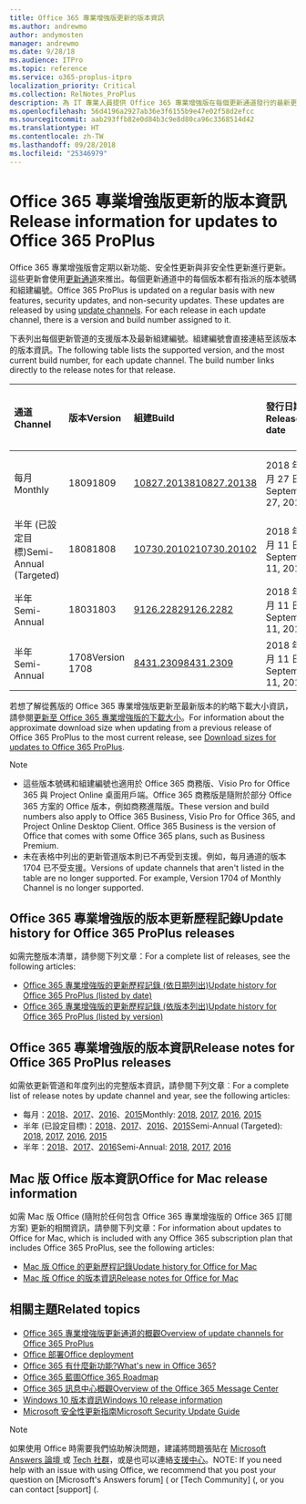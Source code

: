 ```yaml
---
title: Office 365 專業增強版更新的版本資訊
ms.author: andrewmo
author: andymosten
manager: andrewmo
ms.date: 9/28/18
ms.audience: ITPro
ms.topic: reference
ms.service: o365-proplus-itpro
localization_priority: Critical
ms.collection: RelNotes_ProPlus
description: 為 IT 專業人員提供 Office 365 專業增強版在每個更新通道發行的最新更新清單，以及版本資訊和更新歷程記錄的連結
ms.openlocfilehash: 56d4196a2927ab36e3f6155b9e47e02f58d2efcc
ms.sourcegitcommit: aab293ffb82e0d84b3c9e8d80ca96c3368514d42
ms.translationtype: HT
ms.contentlocale: zh-TW
ms.lasthandoff: 09/28/2018
ms.locfileid: "25346979"
---
```

# <a name="release-information-for-updates-to-office-365-proplus"></a><span data-ttu-id="3dd92-103">Office 365 專業增強版更新的版本資訊</span><span class="sxs-lookup"><span data-stu-id="3dd92-103">Release information for updates to Office 365 ProPlus</span></span>

<span data-ttu-id="3dd92-p101">Office 365 專業增強版會定期以新功能、安全性更新與非安全性更新進行更新。這些更新會使用[更新通道](https://docs.microsoft.com/DeployOffice/overview-of-update-channels-for-office-365-proplus)來推出。每個更新通道中的每個版本都有指派的版本號碼和組建編號。</span><span class="sxs-lookup"><span data-stu-id="3dd92-p101">Office 365 ProPlus is updated on a regular basis with new features, security updates, and non-security updates. These updates are released by using [update channels](https://docs.microsoft.com/DeployOffice/overview-of-update-channels-for-office-365-proplus). For each release in each update channel, there is a version and build number assigned to it.</span></span> 

<span data-ttu-id="3dd92-p102">下表列出每個更新管道的支援版本及最新組建編號。組建編號會直接連結至該版本的版本資訊。</span><span class="sxs-lookup"><span data-stu-id="3dd92-p102">The following table lists the supported version, and the most current build number, for each update channel. The build number links directly to the release notes for that release.</span></span> 

  
|<span data-ttu-id="3dd92-109">**通道**</span><span class="sxs-lookup"><span data-stu-id="3dd92-109">**Channel**</span></span>|<span data-ttu-id="3dd92-110">**版本**</span><span class="sxs-lookup"><span data-stu-id="3dd92-110">**Version**</span></span>|<span data-ttu-id="3dd92-111">**組建**</span><span class="sxs-lookup"><span data-stu-id="3dd92-111">**Build**</span></span>|<span data-ttu-id="3dd92-112">**發行日期**</span><span class="sxs-lookup"><span data-stu-id="3dd92-112">**Release date**</span></span>|<span data-ttu-id="3dd92-113">**支援之前的版本**</span><span class="sxs-lookup"><span data-stu-id="3dd92-113">**Version supported until**</span></span>|
|:-----|:-----|:-----|:-----|:-----|
|<span data-ttu-id="3dd92-114">每月</span><span class="sxs-lookup"><span data-stu-id="3dd92-114">Monthly</span></span>  <br/> |<span data-ttu-id="3dd92-115">1809</span><span class="sxs-lookup"><span data-stu-id="3dd92-115">1809</span></span>  <br/> |[<span data-ttu-id="3dd92-116">10827.20138</span><span class="sxs-lookup"><span data-stu-id="3dd92-116">10827.20138</span></span>](monthly-channel-2018.md#version-1809-september-27)  <br/> | <span data-ttu-id="3dd92-117">2018 年 9 月 27 日</span><span class="sxs-lookup"><span data-stu-id="3dd92-117">September 27, 2018</span></span>  <br/> |<span data-ttu-id="3dd92-118">版本 1810 發行日期</span><span class="sxs-lookup"><span data-stu-id="3dd92-118">Version 1808 is released</span></span> <br/>|
|<span data-ttu-id="3dd92-119">半年 (已設定目標)</span><span class="sxs-lookup"><span data-stu-id="3dd92-119">Semi-Annual (Targeted)</span></span>  <br/> |<span data-ttu-id="3dd92-120">1808</span><span class="sxs-lookup"><span data-stu-id="3dd92-120">1808</span></span>  <br/> |[<span data-ttu-id="3dd92-121">10730.20102</span><span class="sxs-lookup"><span data-stu-id="3dd92-121">10730.20102</span></span>](semi-annual-channel-targeted-2018.md#version-1808-September-11)  <br/> | <span data-ttu-id="3dd92-122">2018 年 9 月 11 日</span><span class="sxs-lookup"><span data-stu-id="3dd92-122">September 11, 2018</span></span>  <br/> | <span data-ttu-id="3dd92-123">2019 年 3 月 13 日</span><span class="sxs-lookup"><span data-stu-id="3dd92-123">March 13, 2019</span></span> <br/>|
|<span data-ttu-id="3dd92-124">半年</span><span class="sxs-lookup"><span data-stu-id="3dd92-124">Semi-Annual</span></span> <br/> |<span data-ttu-id="3dd92-125">1803</span><span class="sxs-lookup"><span data-stu-id="3dd92-125">1803</span></span>  <br/> | [<span data-ttu-id="3dd92-126">9126.2282</span><span class="sxs-lookup"><span data-stu-id="3dd92-126">9126.2282</span></span>](semi-annual-channel-2018.md#version-1803-september-11) <br/> | <span data-ttu-id="3dd92-127">2018 年 9 月 11 日</span><span class="sxs-lookup"><span data-stu-id="3dd92-127">September 11, 2018</span></span>  <br/> | <span data-ttu-id="3dd92-128">2019 年 9 月 10 日</span><span class="sxs-lookup"><span data-stu-id="3dd92-128">September 10, 2019</span></span> <br/>|
|<span data-ttu-id="3dd92-129">半年</span><span class="sxs-lookup"><span data-stu-id="3dd92-129">Semi-Annual</span></span> <br/> |<span data-ttu-id="3dd92-130">1708</span><span class="sxs-lookup"><span data-stu-id="3dd92-130">Version 1708</span></span>  <br/> |[<span data-ttu-id="3dd92-131">8431.2309</span><span class="sxs-lookup"><span data-stu-id="3dd92-131">8431.2309</span></span>](semi-annual-channel-2018.md#version-1708-september-11)  <br/> | <span data-ttu-id="3dd92-132">2018 年 9 月 11 日</span><span class="sxs-lookup"><span data-stu-id="3dd92-132">September 11, 2018</span></span>  <br/> | <span data-ttu-id="3dd92-133">2019 年 3 月 13 日</span><span class="sxs-lookup"><span data-stu-id="3dd92-133">March 13, 2019</span></span> <br/>|

<span data-ttu-id="3dd92-134">若想了解從舊版的 Office 365 專業增強版更新至最新版本的約略下載大小資訊，請參閱[更新至 Office 365 專業增強版的下載大小](download-sizes-office365-proplus-updates.md)。</span><span class="sxs-lookup"><span data-stu-id="3dd92-134">For information about the approximate download size when updating from a previous release of Office 365 ProPlus to the most current release, see [Download sizes for updates to Office 365 ProPlus](download-sizes-office365-proplus-updates.md).</span></span>

> [!NOTE]
> - <span data-ttu-id="3dd92-p103">這些版本號碼和組建編號也適用於 Office 365 商務版、Visio Pro for Office 365 與 Project Online 桌面用戶端。Office 365 商務版是隨附於部分 Office 365 方案的 Office 版本，例如商務進階版。</span><span class="sxs-lookup"><span data-stu-id="3dd92-p103">These version and build numbers also apply to Office 365 Business, Visio Pro for Office 365, and Project Online Desktop Client. Office 365 Business is the version of Office that comes with some Office 365 plans, such as Business Premium.</span></span>
> - <span data-ttu-id="3dd92-p104">未在表格中列出的更新管道版本則已不再受到支援。例如，每月通道的版本 1704 已不受支援。</span><span class="sxs-lookup"><span data-stu-id="3dd92-p104">Versions of update channels that aren't listed in the table are no longer supported. For example, Version 1704 of Monthly Channel is no longer supported.</span></span> 


## <a name="update-history-for-office-365-proplus-releases"></a><span data-ttu-id="3dd92-139">Office 365 專業增強版的版本更新歷程記錄</span><span class="sxs-lookup"><span data-stu-id="3dd92-139">Update history for Office 365 ProPlus releases</span></span>

<span data-ttu-id="3dd92-140">如需完整版本清單，請參閱下列文章：</span><span class="sxs-lookup"><span data-stu-id="3dd92-140">For a complete list of releases, see the following articles:</span></span>
 - [<span data-ttu-id="3dd92-141">Office 365 專業增強版的更新歷程記錄 (依日期列出)</span><span class="sxs-lookup"><span data-stu-id="3dd92-141">Update history for Office 365 ProPlus (listed by date)</span></span>](update-history-office365-proplus-by-date.md)
 - [<span data-ttu-id="3dd92-142">Office 365 專業增強版的更新歷程記錄 (依版本列出)</span><span class="sxs-lookup"><span data-stu-id="3dd92-142">Update history for Office 365 ProPlus (listed by version)</span></span>](update-history-office365-proplus-by-version.md)

## <a name="release-notes-for-office-365-proplus-releases"></a><span data-ttu-id="3dd92-143">Office 365 專業增強版的版本資訊</span><span class="sxs-lookup"><span data-stu-id="3dd92-143">Release notes for Office 365 ProPlus releases</span></span>

<span data-ttu-id="3dd92-144">如需依更新管道和年度列出的完整版本資訊，請參閱下列文章︰</span><span class="sxs-lookup"><span data-stu-id="3dd92-144">For a complete list of release notes by update channel and year, see the following articles:</span></span>
 - <span data-ttu-id="3dd92-145">每月：[2018](monthly-channel-2018.md)、[2017](monthly-channel-2017.md)、[2016](monthly-channel-2016.md)、[2015](monthly-channel-2015.md)</span><span class="sxs-lookup"><span data-stu-id="3dd92-145">Monthly: [2018](monthly-channel-2018.md), [2017](monthly-channel-2017.md), [2016](monthly-channel-2016.md), [2015](monthly-channel-2015.md)</span></span>
 - <span data-ttu-id="3dd92-146">半年 (已設定目標)：[2018](semi-annual-channel-targeted-2018.md)、[2017](semi-annual-channel-targeted-2017.md)、[2016](semi-annual-channel-targeted-2016.md)、[2015](semi-annual-channel-targeted-2015.md)</span><span class="sxs-lookup"><span data-stu-id="3dd92-146">Semi-Annual (Targeted): [2018](semi-annual-channel-targeted-2018.md), [2017](semi-annual-channel-targeted-2017.md), [2016](semi-annual-channel-targeted-2016.md), [2015](semi-annual-channel-targeted-2015.md)</span></span>
 - <span data-ttu-id="3dd92-147">半年：[2018](semi-annual-channel-2018.md)、[2017](semi-annual-channel-2017.md)、[2016](semi-annual-channel-2016.md)</span><span class="sxs-lookup"><span data-stu-id="3dd92-147">Semi-Annual: [2018](semi-annual-channel-2018.md), [2017](semi-annual-channel-2017.md), [2016](semi-annual-channel-2016.md)</span></span>

## <a name="office-for-mac-release-information"></a><span data-ttu-id="3dd92-148">Mac 版 Office 版本資訊</span><span class="sxs-lookup"><span data-stu-id="3dd92-148">Office for Mac release information</span></span>

<span data-ttu-id="3dd92-149">如需 Mac 版 Office (隨附於任何包含 Office 365 專業增強版的 Office 365 訂閱方案) 更新的相關資訊，請參閱下列文章：</span><span class="sxs-lookup"><span data-stu-id="3dd92-149">For information about updates to Office for Mac, which is included with any Office 365 subscription plan that includes Office 365 ProPlus, see the following articles:</span></span>
 - [<span data-ttu-id="3dd92-150">Mac 版 Office 的更新歷程記錄</span><span class="sxs-lookup"><span data-stu-id="3dd92-150">Update history for Office for Mac</span></span>](update-history-office-for-mac.md)
 - [<span data-ttu-id="3dd92-151">Mac 版 Office 的版本資訊</span><span class="sxs-lookup"><span data-stu-id="3dd92-151">Release notes for Office for Mac</span></span>](release-notes-office-for-mac.md)


## <a name="related-topics"></a><span data-ttu-id="3dd92-152">相關主題</span><span class="sxs-lookup"><span data-stu-id="3dd92-152">Related topics</span></span>

- [<span data-ttu-id="3dd92-153">Office 365 專業增強版更新通道的概觀</span><span class="sxs-lookup"><span data-stu-id="3dd92-153">Overview of update channels for Office 365 ProPlus</span></span>](https://docs.microsoft.com/DeployOffice/overview-of-update-channels-for-office-365-proplus)
- [<span data-ttu-id="3dd92-154">Office 部署</span><span class="sxs-lookup"><span data-stu-id="3dd92-154">Office deployment</span></span>](https://docs.microsoft.com/deployoffice/)
- [<span data-ttu-id="3dd92-155">Office 365 有什麼新功能?</span><span class="sxs-lookup"><span data-stu-id="3dd92-155">What's new in Office 365?</span></span>](https://support.office.com/article/95c8d81d-08ba-42c1-914f-bca4603e1426)
- [<span data-ttu-id="3dd92-156">Office 365 藍圖</span><span class="sxs-lookup"><span data-stu-id="3dd92-156">Office 365 Roadmap</span></span>](https://products.office.com/business/office-365-roadmap)
- [<span data-ttu-id="3dd92-157">Office 365 訊息中心概觀</span><span class="sxs-lookup"><span data-stu-id="3dd92-157">Overview of the Office 365 Message Center</span></span>](https://support.office.com/article/38fb3333-bfcc-4340-a37b-deda509c2093)
- [<span data-ttu-id="3dd92-158">Windows 10 版本資訊</span><span class="sxs-lookup"><span data-stu-id="3dd92-158">Windows 10 release information</span></span>](https://www.microsoft.com/itpro/windows-10/release-information)
- [<span data-ttu-id="3dd92-159">Microsoft 安全性更新指南</span><span class="sxs-lookup"><span data-stu-id="3dd92-159">Microsoft Security Update Guide</span></span>](https://portal.msrc.microsoft.com/)

> [!NOTE]
> <span data-ttu-id="3dd92-160">如果使用 Office 時需要我們協助解決問題，建議將問題張貼在 [Microsoft Answers 論壇 ](https://answers.microsoft.com/) 或 [Tech 社群](https://techcommunity.microsoft.com/)，或是也可以連絡[支援中心](https://support.microsoft.com/contactus)。</span><span class="sxs-lookup"><span data-stu-id="3dd92-160">NOTE: If you need help with an issue with using Office, we recommend that you post your question on [Microsoft's Answers forum] ([](https://answers.microsoft.com/) or [Tech Community] ([](https://techcommunity.microsoft.com/), or you can contact [support] ([](https://support.microsoft.com/contactus).</span></span>
